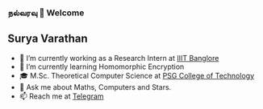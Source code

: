 ### நல்வரவு 🙏 Welcome
## Surya Varathan

- 🔭 I’m currently working as a Research Intern at [IIIT Banglore](https://www.iiitb.ac.in/)
- 🌱 I’m currently learning Homomorphic Encryption
- 🎓 M.Sc. Theoretical Computer Science at [PSG College of Technology](www.psgtech.edu)
- 💬 Ask me about Maths, Computers and Stars.
- 📫 Reach me at [Telegram](https://t.me/surya_varathan/)
